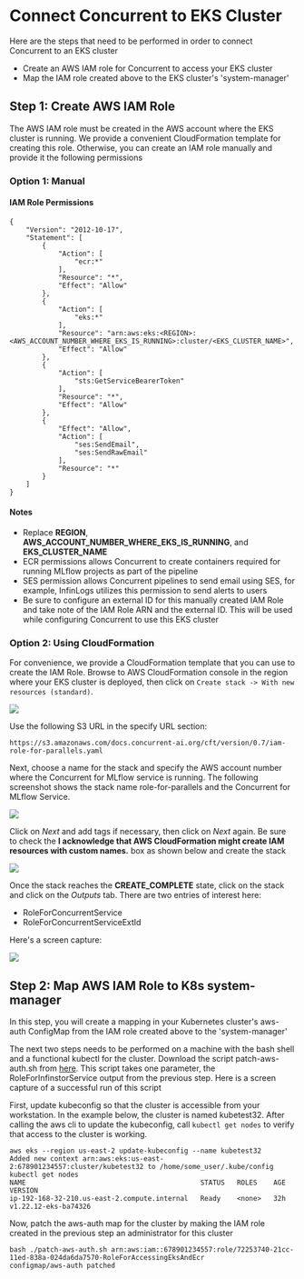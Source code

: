 # Connect Concurrent to EKS Cluster

Here are the steps that need to be performed in order to connect Concurrent to an EKS cluster

- Create an AWS IAM role for Concurrent to access your EKS cluster
- Map the IAM role created above to the EKS cluster's 'system-manager' 

## Step 1: Create AWS IAM Role

The AWS IAM role must be created in the AWS account where the EKS cluster is running. We provide a convenient CloudFormation template for creating this role. Otherwise, you can create an IAM role manually and provide it the following permissions

### Option 1: Manual

#### IAM Role Permissions

```
{
    "Version": "2012-10-17",
    "Statement": [
        {
            "Action": [
                "ecr:*"
            ],
            "Resource": "*",
            "Effect": "Allow"
        },
        {
            "Action": [
                "eks:*"
            ],
            "Resource": "arn:aws:eks:<REGION>:<AWS_ACCOUNT_NUMBER_WHERE_EKS_IS_RUNNING>:cluster/<EKS_CLUSTER_NAME>",
            "Effect": "Allow"
        },
        {
            "Action": [
                "sts:GetServiceBearerToken"
            ],
            "Resource": "*",
            "Effect": "Allow"
        },
        {
            "Effect": "Allow",
            "Action": [
                "ses:SendEmail",
                "ses:SendRawEmail"
            ],
            "Resource": "*"
        }
    ]
}
```

#### Notes

- Replace **REGION**, **AWS_ACCOUNT_NUMBER_WHERE_EKS_IS_RUNNING**, and **EKS_CLUSTER_NAME**
- ECR permissions allows Concurrent to create containers required for running MLflow projects as part of the pipeline
- SES permission allows Concurrent pipelines to send email using SES, for example, InfinLogs utilizes this permission to send alerts to users
- Be sure to configure an external ID for this manually created IAM Role and take note of the IAM Role ARN and the external ID. This will be used while configuring Concurrent to use this EKS cluster

### Option 2: Using CloudFormation

For convenience, we provide a CloudFormation template that you can use to create the IAM Role. Browse to AWS CloudFormation console in the region where your EKS cluster is deployed, then click on ``Create stack -> With new resources (standard)``.

[![](https://docs.concurrent-ai.org/images/install-existing-1.png?raw=true)](https://docs.concurrent-ai.org/images/install-existing-1.png?raw=true)

Use the following S3 URL in the specify URL section:

```
https://s3.amazonaws.com/docs.concurrent-ai.org/cft/version/0.7/iam-role-for-parallels.yaml
```

Next, choose a name for the stack and specify the AWS account number where the Concurrent for MLflow service is running. The following screenshot shows the stack name role-for-parallels and the Concurrent for MLflow Service.


[![](https://docs.concurrent-ai.org/images/install-existing-2.png?raw=true)](https://docs.concurrent-ai.org/images/install-existing-2.png?raw=true)


Click on *Next* and add tags if necessary, then click on *Next* again. Be sure to check the **I acknowledge that AWS CloudFormation might create IAM resources with custom names.** box as shown below and create the stack

[![](https://docs.concurrent-ai.org/images/install-existing-3.png?raw=true)](https://docs.concurrent-ai.org/images/install-existing-3.png?raw=true)

Once the stack reaches the **CREATE_COMPLETE** state, click on the stack and click on the *Outputs* tab. There are two entries of interest here:

- RoleForConcurrentService
- RoleForConcurrentServiceExtId

Here's a screen capture:

[![](https://docs.concurrent-ai.org/images/install-existing-4.png?raw=true)](https://docs.concurrent-ai.org/images/install-existing-4.png?raw=true)

## Step 2: Map AWS IAM Role to K8s system-manager

In this step, you will create a mapping in your Kubernetes cluster's aws-auth ConfigMap from the IAM role created above to the 'system-manager' 

The next two steps needs to be performed on a machine with the bash shell and a functional kubectl for the cluster. Download the script patch-aws-auth.sh from [here](https://docs.concurrent-ai.org/scripts/patch-aws-auth.sh "Download patch-aws-auth.sh"). This script takes one parameter, the RoleForInfinstorService output from the previous step. Here is a screen capture of a successful run of this script

First, update kubeconfig so that the cluster is accessible from your workstation. In the example below, the cluster is named kubetest32. After calling the aws cli to update the kubeconfig, call ``kubectl get nodes`` to verify that access to the cluster is working.

```
aws eks --region us-east-2 update-kubeconfig --name kubetest32
Added new context arn:aws:eks:us-east-2:678901234557:cluster/kubetest32 to /home/some_user/.kube/config
kubectl get nodes
NAME                                           STATUS   ROLES    AGE   VERSION
ip-192-168-32-210.us-east-2.compute.internal   Ready    <none>   32h   v1.22.12-eks-ba74326
```

Now, patch the aws-auth map for the cluster by making the IAM role created in the previous step an administrator for this cluster

```
bash ./patch-aws-auth.sh arn:aws:iam::678901234557:role/72253740-21cc-11ed-838a-024da6da7570-RoleForAccessingEksAndEcr
configmap/aws-auth patched

```
